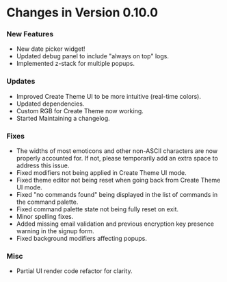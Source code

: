 Changes in Version 0.10.0
=========================
### New Features
- New date picker widget!
- Updated debug panel to include "always on top" logs.
- Implemented z-stack for multiple popups.

### Updates
- Improved Create Theme UI to be more intuitive (real-time colors).
- Updated dependencies.
- Custom RGB for Create Theme now working.
- Started Maintaining a changelog.

### Fixes
- The widths of most emoticons and other non-ASCII characters are now properly accounted for. If not, please temporarily add an extra space to address this issue.
- Fixed modifiers not being applied in Create Theme UI mode.
- Fixed theme editor not being reset when going back from Create Theme UI mode.
- Fixed "no commands found" being displayed in the list of commands in the command palette.
- Fixed command palette state not being fully reset on exit.
- Minor spelling fixes.
- Added missing email validation and previous encryption key presence warning in the signup form.
- Fixed background modifiers affecting popups.

### Misc
- Partial UI render code refactor for clarity.
